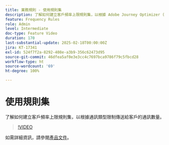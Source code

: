 ```yaml
---
title: 業務規則 - 使用規則集
description: 了解如何建立客戶頻率上限規則集，以根據 Adobe Journey Optimizer (AJO) 中的通訊類型限制傳送給客戶的通訊數量。
feature: Frequency Rules
role: Admin
level: Intermediate
doc-type: Feature Video
duration: 170
last-substantial-update: 2025-02-18T00:00:00Z
jira: KT-17341
exl-id: 524f7f2a-8292-408e-a3b9-356c62473d95
source-git-commit: 46dfea5af0e3e3cc4c7697bca9786f79c5fbcd28
workflow-type: ht
source-wordcount: '69'
ht-degree: 100%

---
```


# 使用規則集

了解如何建立客戶頻率上限規則集，以根據通訊類型限制傳送給客戶的通訊數量。

>[!VIDEO](https://video.tv.adobe.com/v/3435531/?learn=on&enablevpops)

如需詳細資訊，請參閱[產品文件](https://experienceleague.adobe.com/zh-hant/docs/journey-optimizer/using/configuration/rule-sets)。
